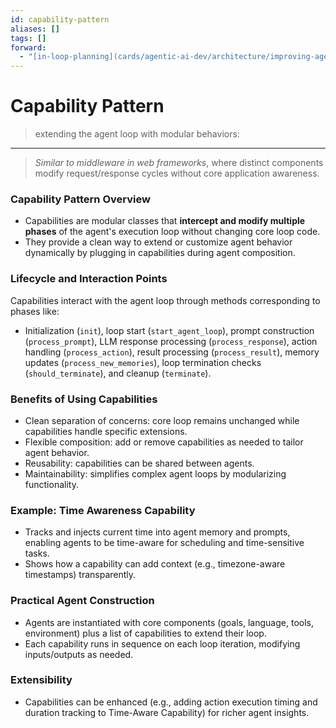```yaml
---
id: capability-pattern
aliases: []
tags: []
forward:
  - "[in-loop-planning](cards/agentic-ai-dev/architecture/improving-agent-reasoning/in-loop-planning.md)"
---
```


# Capability Pattern

> extending the agent loop with modular behaviors:

---

> _Similar to middleware in web frameworks_, where distinct components modify request/response cycles without core application awareness.

### Capability Pattern Overview

- Capabilities are modular classes that **intercept and modify multiple phases** of the agent's execution loop without changing core loop code.
- They provide a clean way to extend or customize agent behavior dynamically by plugging in capabilities during agent composition.

### Lifecycle and Interaction Points

Capabilities interact with the agent loop through methods corresponding to phases like:

- Initialization (`init`), loop start (`start_agent_loop`), prompt construction (`process_prompt`), LLM response processing (`process_response`), action handling (`process_action`), result processing (`process_result`), memory updates (`process_new_memories`), loop termination checks (`should_terminate`), and cleanup (`terminate`).

### Benefits of Using Capabilities

- Clean separation of concerns: core loop remains unchanged while capabilities handle specific extensions.
- Flexible composition: add or remove capabilities as needed to tailor agent behavior.
- Reusability: capabilities can be shared between agents.
- Maintainability: simplifies complex agent loops by modularizing functionality.

### Example: Time Awareness Capability

- Tracks and injects current time into agent memory and prompts, enabling agents to be time-aware for scheduling and time-sensitive tasks.
- Shows how a capability can add context (e.g., timezone-aware timestamps) transparently.

### Practical Agent Construction

- Agents are instantiated with core components (goals, language, tools, environment) plus a list of capabilities to extend their loop.
- Each capability runs in sequence on each loop iteration, modifying inputs/outputs as needed.

### Extensibility

- Capabilities can be enhanced (e.g., adding action execution timing and duration tracking to Time-Aware Capability) for richer agent insights.
